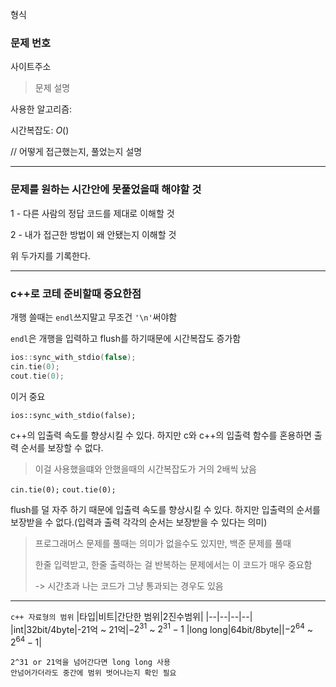 형식

### 문제 번호

사이트주소

> 문제 설명

사용한 알고리즘: 

시간복잡도: $O()$

// 어떻게 접근했는지, 풀었는지 설명

---

### 문제를 원하는 시간안에 못풀었을때 해야할 것

1 - 다른 사람의 정답 코드를 제대로 이해할 것

2 - 내가 접근한 방법이 왜 안됐는지 이해할 것

위 두가지를 기록한다.


---

### c++로 코테 준비할때 중요한점

개행 쓸때는 ```endl```쓰지말고 무조건 ```'\n'```써야함

```endl```은 개행을 입력하고 flush를 하기때문에 시간복잡도 증가함


```cpp
ios::sync_with_stdio(false);
cin.tie(0);
cout.tie(0);
``````

이거 중요

```ios::sync_with_stdio(false);```

c++의 입출력 속도를 향상시킬 수 있다.
하지만 c와 c++의 입출력 함수를 혼용하면 출력 순서를 보장할 수 없다.

> 이걸 사용했을떄와 안했을때의 시간복잡도가 거의 2배씩 났음

```cin.tie(0);```
```cout.tie(0);```

flush를 덜 자주 하기 때문에 입출력 속도를 향상시킬 수 있다.
하지만 입출력의 순서를 보장받을 수 없다.(입력과 출력 각각의 순서는 보장받을 수 있다는 의미)

> 프로그래머스 문제를 풀때는 의미가 없을수도 있지만,
> 백준 문제를 풀때 
>
> 한줄 입력받고, 한줄 출력하는 걸 반복하는 문제에서는 이 코드가 매우 중요함
>
> -> 시간초과 나는 코드가 그냥 통과되는 경우도 있음

---

`c++ 자료형의 범위`
|타입|비트|간단한 범위|2진수범위|
|--|--|--|--|
|int|32bit/4byte|-21억 ~ 21억|$-2^{31}$ ~ $2^{31}-1$
|long long|64bit/8byte||$-2^{64}$ ~ $2^{64}-1$|

    2^31 or 21억을 넘어간다면 long long 사용
    안넘어가더라도 중간에 범위 벗어나는지 확인 필요
